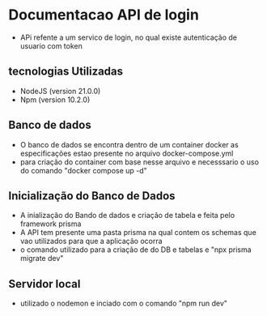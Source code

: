 # Documentacao API de login
- APi refente a um servico de login, no qual existe autenticação de usuario com token 

## tecnologias Utilizadas
- NodeJS (version 21.0.0)
- Npm (version 10.2.0)

## Banco de dados
- O banco de dados se encontra dentro de um container docker as especificações estao presente no arquivo
 docker-compose.yml 
- para criação do container com base nesse arquivo e necesssario o uso do comando "docker compose up -d"

## Inicialização do Banco de Dados 
- A inialização do Bando de dados e criação de tabela e feita pelo framework prisma
- A API tem presente uma pasta prisma na qual contem os schemas que vao utilizados para que a aplicação ocorra
- o comando utilizado para a criação de do DB e tabelas e "npx prisma migrate dev"

## Servidor local 
- utilizado o nodemon e inciado com o comando "npm run dev"
